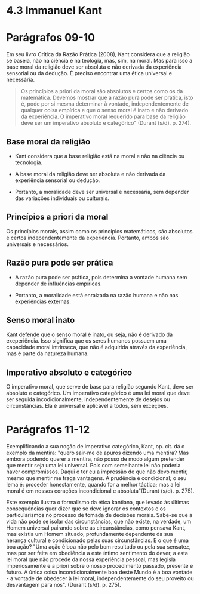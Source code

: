 # 4.3 Immanuel Kant

# Parágrafos 09-10

Em seu livro Crítica da Razão Prática (2008), Kant considera que a religião se baseia, não na ciência e na teologia, mas, sim, na moral. Mas para isso a base moral da religião deve ser absoluta e não derivada da experiência sensorial ou da dedução. É preciso encontrar uma ética universal e necessária.

> Os princípios a priori da moral são absolutos e certos como os da matemática. Devemos mostrar que a razão pura pode ser prática, isto é, pode por si mesma determinar à vontade, independentemente de qualquer coisa empírica e que o senso moral é inato e não derivado da experiência. O imperativo moral requerido para base da religião deve ser um imperativo absoluto e categórico" (Durant (s/d). p. 274).

## Base moral da religião

- Kant considera que a base religião está na moral e não na ciência ou tecnologia.
  
- A base moral da religião deve ser absoluta e não derivada da experiência sensorial ou dedução.
  
- Portanto, a moralidade deve ser universal e necessária, sem depender das variações individuais ou culturais.

## Princípios a priori da moral

Os princípios morais, assim como os princípios matemáticos, são absolutos e certos independentemente da experiência. Portanto, ambos são universais e necessários.

## Razão pura pode ser prática

- A razão pura pode ser prática, pois determina a vontade humana sem depender de influências empíricas.
  
- Portanto, a moralidade está enraizada na razão humana e não nas experiências externas.

## Senso moral inato

Kant defende que o senso moral é inato, ou seja, não é derivado da exeperiência. Isso significa que os seres humanos possuem uma capacidade moral intrínseca, que não é adquirida através da experiência, mas é parte da natureza humana.

## Imperativo absoluto e categórico

O imperativo moral, que serve de base para religião segundo Kant, deve ser absoluto e categórico. Um imperativo categórico é uma lei moral que deve ser seguida incodicionalmente, independentemente de desejos ou circunstâncias. Ela é universal e aplicável a todos, sem exceções.

# Parágrafos 11-12

Exemplificando a sua noção de imperativo categórico, Kant, op. cit. dá o exemplo da mentira: "quero sair-me de apuros dizendo uma mentira? Mas embora podendo querer a mentira, não posso de modo algum pretender que mentir seja uma lei universal. Pois com semelhante lei não poderia haver compromissos. Daqui o ter eu a impressão de que não devo mentir, mesmo que mentir me traga vantagens. A prudência é condicional; o seu lema é: proceder honestamente, quando for a melhor táctica; mas a lei moral é em nossos corações incondicional e absoluta"(Durant (s/d). p. 275).

Este exemplo ilustra o formalismo da ética kantiana, que levado às últimas consequências quer dizer que se deve ignorar os contextos e os particularismos no processo de tomada de decisões morais. Sabe-se que a vida não pode se isolar das circunstâncias, que não existe, na verdade, um Homem universal pairando sobre as circunstâncias, como pensava Kant, mas existia um Homem situado, profundamente dependente da sua herança cultural e condicionado pelas suas circunstâncias. E o que é uma boa ação? "Uma ação é boa não pelo bom resultado ou pela sua sensatez, mas por ser feita em obediência a este íntimo sentimento do dever, a esta lei moral que não procede da nossa experiência pessoal, mas legisla imperiosamente e a priori sobre o nosso procedimento passado, presente e futuro. A única coisa incondicionalmente boa deste Mundo é a boa vontade - a vontade de obedecer à lei moral, independentemente do seu proveito ou desvantagem para nós". (Durant (s/d). p. 275).